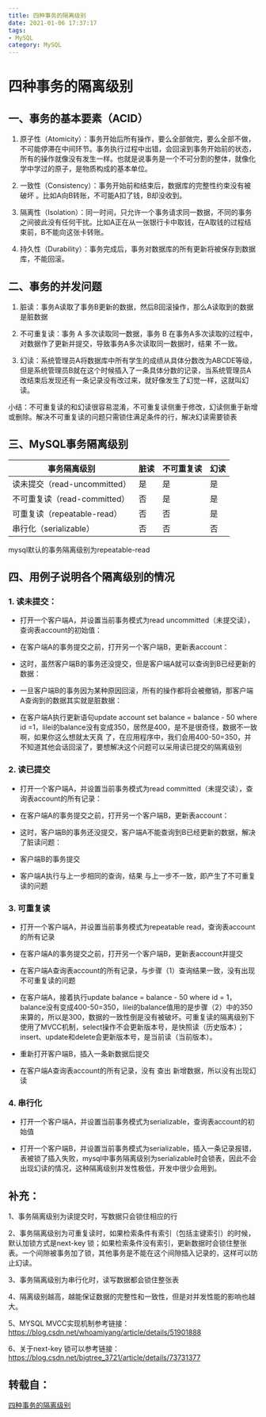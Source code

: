 ```yaml
---
title: 四种事务的隔离级别
date: 2021-01-06 17:37:17
tags:
- MySQL 
category: MySQL
---
```

# 四种事务的隔离级别
## 一、事务的基本要素（ACID）

1. 原子性（Atomicity）：事务开始后所有操作，要么全部做完，要么全部不做，不可能停滞在中间环节。事务执行过程中出错，会回滚到事务开始前的状态，所有的操作就像没有发生一样。也就是说事务是一个不可分割的整体，就像化学中学过的原子，是物质构成的基本单位。


2. 一致性（Consistency）：事务开始前和结束后，数据库的完整性约束没有被破坏 。比如A向B转账，不可能A扣了钱，B却没收到。


3. 隔离性（Isolation）：同一时间，只允许一个事务请求同一数据，不同的事务之间彼此没有任何干扰。比如A正在从一张银行卡中取钱，在A取钱的过程结束前，B不能向这张卡转账。


4. 持久性（Durability）：事务完成后，事务对数据库的所有更新将被保存到数据库，不能回滚。

## 二、事务的并发问题

1. 脏读：事务A读取了事务B更新的数据，然后B回滚操作，那么A读取到的数据是脏数据
   

2. 不可重复读：事务 A 多次读取同一数据，事务 B 在事务A多次读取的过程中，对数据作了更新并提交，导致事务A多次读取同一数据时，结果 不一致。


3. 幻读：系统管理员A将数据库中所有学生的成绩从具体分数改为ABCDE等级，但是系统管理员B就在这个时候插入了一条具体分数的记录，当系统管理员A改结束后发现还有一条记录没有改过来，就好像发生了幻觉一样，这就叫幻读。


小结：不可重复读的和幻读很容易混淆，不可重复读侧重于修改，幻读侧重于新增或删除。解决不可重复读的问题只需锁住满足条件的行，解决幻读需要锁表


## 三、MySQL事务隔离级别

| 事务隔离级别 | 脏读 | 不可重复读 | 幻读 |
|  ----     | ---- |   ----  | ---- |
| 读未提交（read-uncommitted）| 是	| 是 | 是|
| 不可重复读（read-committed）	| 否 | 是 | 是
| 可重复读（repeatable-read）	| 否 | 否 | 是
| 串行化（serializable）      | 否 | 否 | 否

mysql默认的事务隔离级别为repeatable-read

## 四、用例子说明各个隔离级别的情况

### 1. 读未提交：

+ 打开一个客户端A，并设置当前事务模式为read uncommitted（未提交读），查询表account的初始值：


+ 在客户端A的事务提交之前，打开另一个客户端B，更新表account：


+ 这时，虽然客户端B的事务还没提交，但是客户端A就可以查询到B已经更新的数据：


+ 一旦客户端B的事务因为某种原因回滚，所有的操作都将会被撤销，那客户端A查询到的数据其实就是脏数据：


+ 在客户端A执行更新语句update account set balance = balance - 50 where id =1，lilei的balance没有变成350，居然是400，是不是很奇怪，数据不一致啊，如果你这么想就太天真 了，在应用程序中，我们会用400-50=350，并不知道其他会话回滚了，要想解决这个问题可以采用读已提交的隔离级别

### 2. 读已提交

+ 打开一个客户端A，并设置当前事务模式为read committed（未提交读），查询表account的所有记录：


+ 在客户端A的事务提交之前，打开另一个客户端B，更新表account：


+ 这时，客户端B的事务还没提交，客户端A不能查询到B已经更新的数据，解决了脏读问题：


+ 客户端B的事务提交


+ 客户端A执行与上一步相同的查询，结果 与上一步不一致，即产生了不可重复读的问题

### 3. 可重复读

+ 打开一个客户端A，并设置当前事务模式为repeatable read，查询表account的所有记录


+ 在客户端A的事务提交之前，打开另一个客户端B，更新表account并提交


+ 在客户端A查询表account的所有记录，与步骤（1）查询结果一致，没有出现不可重复读的问题


+ 在客户端A，接着执行update balance = balance - 50 where id = 1，balance没有变成400-50=350，lilei的balance值用的是步骤（2）中的350来算的，所以是300，数据的一致性倒是没有被破坏。可重复读的隔离级别下使用了MVCC机制，select操作不会更新版本号，是快照读（历史版本）；insert、update和delete会更新版本号，是当前读（当前版本）。


+ 重新打开客户端B，插入一条新数据后提交



+ 在客户端A查询表account的所有记录，没有 查出 新增数据，所以没有出现幻读


### 4. 串行化

+ 打开一个客户端A，并设置当前事务模式为serializable，查询表account的初始值

+ 打开一个客户端B，并设置当前事务模式为serializable，插入一条记录报错，表被锁了插入失败，mysql中事务隔离级别为serializable时会锁表，因此不会出现幻读的情况，这种隔离级别并发性极低，开发中很少会用到。



## 补充：

1、事务隔离级别为读提交时，写数据只会锁住相应的行

2、事务隔离级别为可重复读时，如果检索条件有索引（包括主键索引）的时候，默认加锁方式是next-key 锁；如果检索条件没有索引，更新数据时会锁住整张表。一个间隙被事务加了锁，其他事务是不能在这个间隙插入记录的，这样可以防止幻读。

3、事务隔离级别为串行化时，读写数据都会锁住整张表

4、隔离级别越高，越能保证数据的完整性和一致性，但是对并发性能的影响也越大。

5、MYSQL MVCC实现机制参考链接：https://blog.csdn.net/whoamiyang/article/details/51901888

6、关于next-key 锁可以参考链接：https://blog.csdn.net/bigtree_3721/article/details/73731377
 


## 转载自：
[四种事务的隔离级别
](https://blog.csdn.net/qq_39530754/article/details/82701753)